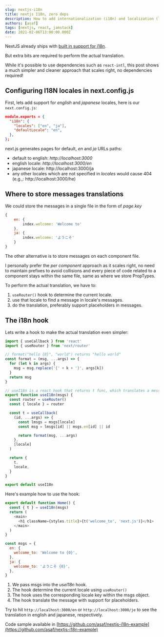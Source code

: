 ```yaml
---
slug: nextjs-i18n
title: nextjs I18n, zero deps
description: How to add internationalization (i18n) and localization (l10n) for Nextjs with zero deps.
authors: [asaf]
tags: [nextjs, react, jamstack]
date: 2021-02-06T13:00:00.000Z
---
```


NextJS already ships with [built in support for i18n](https://nextjs.org/docs/advanced-features/i18n-routing).

But extra bits are required to perform the actual translation.

While it's possible to use dependencies such as `react-intl`, this post shows a much simpler and cleaner approach
that scales right, no dependencies required!

## Configuring I18N locales in next.config.js

First, lets add support for _english_ and _japanese_ locales, here is our `next.config.js`:

```json
module.exports = {
  "i18n": {
    "locales": ["en", "ja"],
    "defaultLocale": "en",
  },
};
```

next.js generates pages for default, _en_ and _ja_ URLs paths:

- default to english: _http://localhost:3000_
- english locale: _http://localhost:3000/en_
- japanese locale: http://localhost:3000/ja
- any other locales which are not specified in _locales_ would cause 404 (e.g.,: http://localhost:3000/he)

## Where to store messages translations

We could store the messages in a single file in the form of _page_._key_

```js
{
    en: {
        index.welcome: 'Welcome to'
    },
    ja: {
        index.welcome: 'ようこそ'
    }
}
```

The other alternative is to store messages on each component file.

I personally prefer the _per component_ approach as it scales right, no need to maintain prefixes to avoid collisions and every piece of code related to a component stays within the same file, same as where we store PropTypes.

To perform the actual translation, we have to:

1. `useRouter()` hook to determine the current locale.
1. use that locale to find a message in locale's messages.
1. do the translation, preferably support placeholders in messages.

## The i18n hook

Lets write a hook to make the actual translation even simpler:

```js
import { useCallback } from 'react'
import { useRouter } from 'next/router'

// format("hello {0}", "world") returns "hello world"
const format = (msg, ...args) => {
  for (let k in args) {
    msg = msg.replace('{' + k + '}', args[k])
  }
  return msg
}

// useI18n is a react hook that returns t func, which translates a message according to current locale.
export function useI18n(msgs) {
  const router = useRouter()
  const { locale } = router

  const t = useCallback(
    (id, ...args) => {
      const lmsgs = msgs[locale]
      const msg = lmsgs[id] || msgs.en[id] || id

      return format(msg, ...args)
    },
    [locale]
  )

  return {
    t,
    locale,
  }
}

export default useI18n
```

Here's example how to use the hook:

```js
export default function Home() {
  const { t } = useI18n(msgs)
  return (
    <main>
      <h1 className={styles.title}>{t('welcome_to', 'next.js')}</h1>
    </main>
  )
}

const msgs = {
  en: {
    welcome_to: 'Welcome to {0}',
  },
  ja: {
    welcome_to: 'ようこそ {0}',
  },
}
```

1. We pass msgs into the _useI18n_ hook.
1. The hook determine the current locale using `useRouter()`
1. The hook uses the corresponding locale key within the msgs object.
1. The hook translate the message with support for placeholders.

Try to hit `http://localhost:3000/en` or `http://localhost:3000/je` to see the translation in english and japanese, respectively.

Code sample available in [https://github.com/asaf/nextjs-i18n-example](https://github.com/asaf/nextjs-i18n-example)
